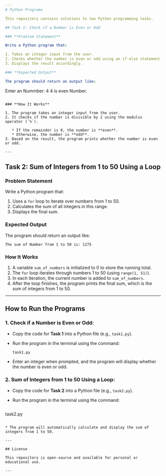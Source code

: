 ```yaml
---
# Python Programs

This repository contains solutions to two Python programming tasks.

## Task 1: Check if a Number is Even or Odd

### **Problem Statement**

Write a Python program that:

1. Takes an integer input from the user.
2. Checks whether the number is even or odd using an if-else statement.
3. Displays the result accordingly.

### **Expected Output**

The program should return an output like:

```
Enter an Nummber: 4
4 is even Number.
```

### **How It Works**

1. The program takes an integer input from the user.
2. It checks if the number is divisible by 2 using the modulus operator (`%`).

   * If the remainder is 0, the number is **even**.
   * Otherwise, the number is **odd**.
3. Based on the result, the program prints whether the number is even or odd.

---
```


## Task 2: Sum of Integers from 1 to 50 Using a Loop

### **Problem Statement**

Write a Python program that:

1. Uses a `for` loop to iterate over numbers from 1 to 50.
2. Calculates the sum of all integers in this range.
3. Displays the final sum.

### **Expected Output**

The program should return an output like:

```
The sum of Number from 1 to 50 is: 1275
```

### **How It Works**

1. A variable `sum_of_numbers` is initialized to 0 to store the running total.
2. The `for` loop iterates through numbers 1 to 50 (using `range(1, 51)`).
3. In each iteration, the current number is added to `sum_of_numbers`.
4. After the loop finishes, the program prints the final sum, which is the sum of integers from 1 to 50.

---

## How to Run the Programs

### **1. Check if a Number is Even or Odd:**

* Copy the code for **Task 1** into a Python file (e.g., `task1.py`).

* Run the program in the terminal using the command:

  ```bash
  task1.py
  ```

* Enter an integer when prompted, and the program will display whether the number is even or odd.

### **2. Sum of Integers from 1 to 50 Using a Loop:**

* Copy the code for **Task 2** into a Python file (e.g., `task2.py`).

* Run the program in the terminal using the command:

  ```bash
task2.py
```

* The program will automatically calculate and display the sum of integers from 1 to 50.

---

## License

This repository is open-source and available for personal or educational use.

---
